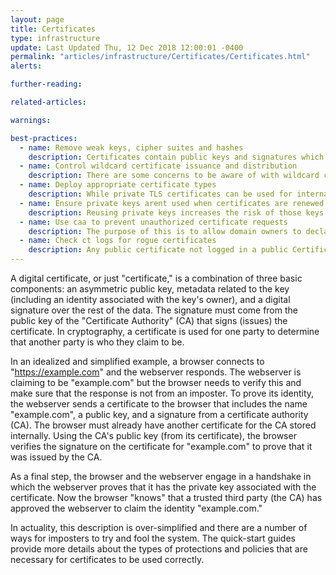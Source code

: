 ```yaml
---
layout: page
title: Certificates
type: infrastructure
update: Last Updated Thu, 12 Dec 2018 12:00:01 -0400
permalink: "articles/infrastructure/Certificates/Certificates.html"
alerts:

further-reading:

related-articles:

warnings:

best-practices:
  - name: Remove weak keys, cipher suites and hashes
    description: Certificates contain public keys and signatures which could be vulnerable to attacks. Certificates with key lengths less than 2048 bits or that use older hashing algorithms like MD5 or SHA-1 are no longer permitted on public web servers. However, you might find these on your internal websites. If so, it’s vital that you upgrade them.
  - name: Control wildcard certificate issuance and distribution
    description: There are some concerns to be aware of with wildcard certificates. For one, if the private key of a wildcard certificate is stolen, attackers can then impersonate any system within that domain space. Another concern is that, if the wildcard is compromised, then you have to revoke and reissue all copies of the certificate at all locations where it has been installed. The more copies you have, the greater the headache.
  - name: Deploy appropriate certificate types
    description: While private TLS certificates can be used for internal systems, the private root must be successfully propagated to users. If you are securing a public site, we recommend either an OV or EV certificate. DV certificates are never recommended for sites transacting sensitive information.
  - name: Ensure private keys arent used when certificates are renewed
    description: Reusing private keys increases the risk of those keys being compromised.
  - name: Use caa to prevent unauthorized certificate requests
    description: The purpose of this is to allow domain owners to declare which CAs are allowed to issue a certificate for their domain. CAA also provides a way to receive notifications in case someone requests a certificate from an unauthorized CA.
  - name: Check ct logs for rogue certificates
    description: Any public certificate not logged in a public Certificate Transparency (CT) log will not be trusted by browsers. You can use a CT monitor to detect rogue certificates— much like a credit report—to quickly identify and remediate rogue certificates.
---
```

A digital certificate, or just "certificate," is a combination of three basic components: an asymmetric public key, metadata related to the key (including an identity associated with the key's owner), and a digital signature over the rest of the data. The signature must come from the public key of the "Certificate Authority" (CA) that signs (issues) the certificate. In cryptography, a certificate is used for one party to determine that another party is who they claim to be. 

In an idealized and simplified example, a browser connects to "https://example.com" and the webserver responds. The webserver is claiming to be "example.com" but the browser needs to verify this and make sure that the response is not from an imposter. To prove its identity, the webserver sends a certificate to the browser that includes the name "example.com", a public key, and a signature from a certificate authority (CA). The browser must already have another certificate for the CA stored internally. Using the CA's public key (from its certificate), the browser verifies the signature on the certificate for "example.com" to prove that it was issued by the CA.

As a final step, the browser and the webserver engage in a handshake in which the webserver proves that it has the private key associated with the certificate. Now the browser "knows" that a trusted third party (the CA) has approved the webserver to claim the identity "example.com."

In actuality, this description is over-simplified and there are a number of ways for imposters to try and fool the system. The quick-start guides provide more details about the types of protections and policies that are necessary for certificates to be used correctly.